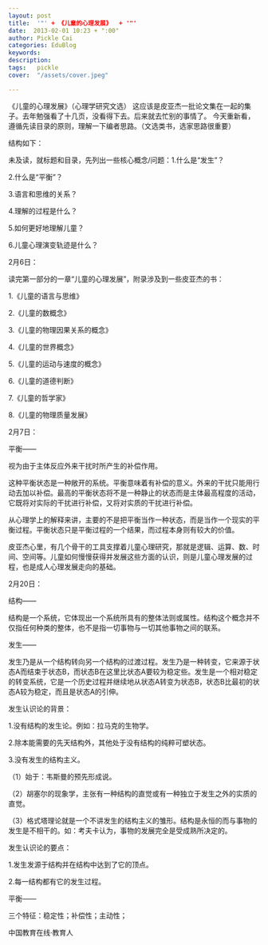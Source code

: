 ```yaml
---
layout: post  
title:  '"' + 《儿童的心理发展》  + '"'
date:  2013-02-01 10:23 + ":00" 
author: Pickle Cai  
categories: EduBlog  
keywords: 
description:   
tags:	pickle   
cover:  "/assets/cover.jpeg"  

---  
```

    
 《儿童的心理发展》（心理学研究文选） 这应该是皮亚杰一批论文集在一起的集子。去年勉强看了十几页，没看得下去。后来就去忙别的事情了。 今天重新看，遵循先读目录的原则，理解一下编者思路。（文选类书，选家思路很重要）

结构如下：

未及读，就标题和目录，先列出一些核心概念/问题：1.什么是“发生”？

2.什么是“平衡”？

3.语言和思维的关系？

4.理解的过程是什么？

5.如何更好地理解儿童？

6.儿童心理演变轨迹是什么？





2月6日：

读完第一部分的一章“儿童的心理发展”，附录涉及到一些皮亚杰的书：

1.《儿童的语言与思维》

2.《儿童的数概念》

3.《儿童的物理因果关系的概念》

4.《儿童的世界概念》

5.《儿童的运动与速度的概念》

6.《儿童的道德判断》

7.《儿童的哲学家》

8.《儿童的物理质量发展》





2月7日：

平衡——

视为由于主体反应外来干扰时所产生的补偿作用。

这种平衡状态是一种敞开的系统。平衡意味着有补偿的意义。外来的干扰只能用行动去加以补偿。最高的平衡状态将不是一种静止的状态而是主体最高程度的活动，它既将对实际的干扰进行补偿，又将对实质的干扰进行补偿。

从心理学上的解释来讲，主要的不是把平衡当作一种状态，而是当作一个现实的平衡过程。平衡状态只是平衡过程的一个结果，而过程本身则有较大的价值。





皮亚杰心里，有几个骨干的工具支撑着儿童心理研究，那就是逻辑、运算、数、时间、空间等。儿童如何慢慢获得并发展这些方面的认识，则是儿童心理发展的过程，也是成人心理发展走向的基础。





2月20日：

结构——

结构是一个系统，它体现出一个系统所具有的整体法则或属性。结构这个概念并不仅指任何种类的整体，也不是指一切事物与一切其他事物之间的联系。

发生——

发生乃是从一个结构转向另一个结构的过渡过程。发生乃是一种转变，它来源于状态A而结束于状态B，而状态B在这里比状态A要较为稳定些。发生是一个相对稳定的转变系统，它是一个历史过程并继续地从状态A转变为状态B，状态B比最初的状态A较为稳定，而且是状态A的引伸。





发生认识论的背景：

1.没有结构的发生论。例如：拉马克的生物学。

2.除本能需要的先天结构外，其他处于没有结构的纯粹可塑状态。

3.没有发生的结构主义。

（1）始于：韦斯曼的预先形成说。

（2）胡塞尔的现象学，主张有一种结构的直觉或有一种独立于发生之外的实质的直觉。

（3）格式塔理论就是一个不讲发生的结构主义的雏形。结构是永恒的而与事物的发生是不相干的。如：考夫卡认为，事物的发展完全是受成熟所决定的。





发生认识论的要点：

1.发生发源于结构并在结构中达到了它的顶点。

2.每一结构都有它的发生过程。





平衡——

三个特征：稳定性；补偿性；主动性；

																		

		    
 中国教育在线·教育人

